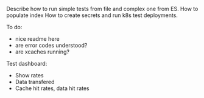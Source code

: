 Describe how to run simple tests from file and complex one from ES.
How to populate index
How to create secrets and run k8s test deployments.

To do:
* nice readme here
* are error codes understood?
* are xcaches running?

Test dashboard:
* Show rates
* Data transfered
* Cache hit rates, data hit rates
